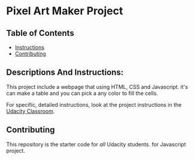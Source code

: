# Pixel Art Maker Project

## Table of Contents

* [Instructions](#instructions)
* [Contributing](#contributing)

## Descriptions And Instructions: 

This project include a webpage that using HTML, CSS and Javascript. it's can make a table and you can pick a any color to fill the cells. 

For specific, detailed instructions, look at the project instructions in the [Udacity Classroom](https://classroom.udacity.com/me).

## Contributing

This repository is the starter code for _all_ Udacity students. for Javascript project.
